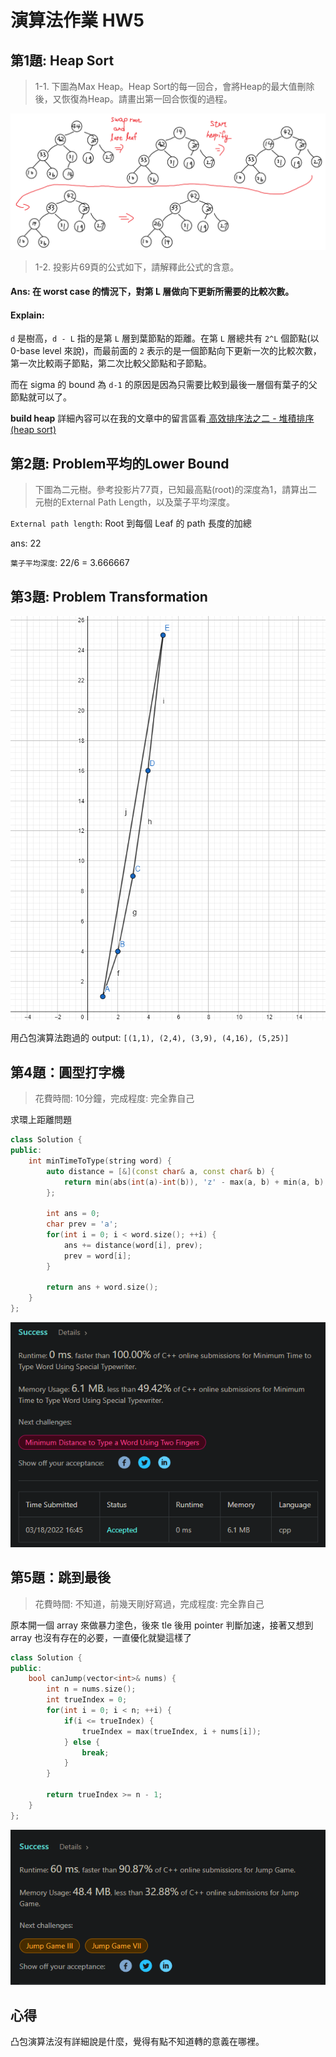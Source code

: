 # 演算法作業 HW5

## 第1題: Heap Sort

> 1-1. 下圖為Max Heap。Heap Sort的每一回合，會將Heap的最大值刪除後，又恢復為Heap。請畫出第一回合恢復的過程。


![](imgs/heapify.png)

> 1-2. 投影片69頁的公式如下，請解釋此公式的含意。

#### Ans: 在 worst case 的情況下，對第 L 層做向下更新所需要的比較次數。

#### Explain: 

`d` 是樹高，`d - L` 指的是第 `L` 層到葉節點的距離。在第 `L` 層總共有 `2^L` 個節點(以 0-base level 來說)，而最前面的 `2` 表示的是一個節點向下更新一次的比較次數，第一次比較兩子節點，第二次比較父節點和子節點。

而在 sigma 的 bound 為 `d-1` 的原因是因為只需要比較到最後一層個有葉子的父節點就可以了。

**build heap** 詳細內容可以在我的文章中的留言區看[ 高效排序法之二 - 堆積排序 (heap sort)](https://home.gamer.com.tw/artwork.php?sn=5062487)

## 第2題: Problem平均的Lower Bound

> 下圖為二元樹。參考投影片77頁，已知最高點(root)的深度為1，請算出二元樹的External Path Length，以及葉子平均深度。

`External path length`:  Root 到每個 Leaf 的 path 長度的加總

ans: 22

`葉子平均深度`: 22/6 = 3.666667

## 第3題: Problem Transformation

![](imgs/convex%20hull.png)

用凸包演算法跑過的 output: `[(1,1), (2,4), (3,9), (4,16), (5,25)]`

## 第4題：圓型打字機
> 花費時間: 10分鐘，完成程度: 完全靠自己

求環上距離問題

```c++
class Solution {
public:
    int minTimeToType(string word) {
        auto distance = [&](const char& a, const char& b) {
            return min(abs(int(a)-int(b)), 'z' - max(a, b) + min(a, b) - 'a' + 1);
        };
        
        int ans = 0;
        char prev = 'a';
        for(int i = 0; i < word.size(); ++i) {
            ans += distance(word[i], prev);
            prev = word[i];
        }
        
        return ans + word.size();
    }
};
```

![](imgs/leetcode1974.png)

## 第5題：跳到最後

> 花費時間: 不知道，前幾天剛好寫過，完成程度: 完全靠自己

原本開一個 array 來做暴力塗色，後來 tle 後用 pointer 判斷加速，接著又想到 array 也沒有存在的必要，一直優化就變這樣了

```c++
class Solution {
public:
    bool canJump(vector<int>& nums) {
        int n = nums.size();
        int trueIndex = 0;
        for(int i = 0; i < n; ++i) {
            if(i <= trueIndex) {
                trueIndex = max(trueIndex, i + nums[i]);
            } else {
                break;
            }
        }
        
        return trueIndex >= n - 1;
    }
};
```

![](imgs/leetcode55.png)

## 心得

凸包演算法沒有詳細說是什麼，覺得有點不知道轉的意義在哪裡。
